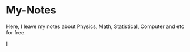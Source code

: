 # My-Notes
 
Here, I leave my notes about Physics, Math, Statistical, Computer and etc for free.

I
